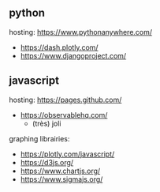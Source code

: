 

## python

hosting: https://www.pythonanywhere.com/

- https://dash.plotly.com/
- https://www.djangoproject.com/

## javascript

hosting: https://pages.github.com/

- https://observablehq.com/
    - (très) joli

graphing librairies:

- https://plotly.com/javascript/
- https://d3js.org/
- https://www.chartjs.org/
- https://www.sigmajs.org/




